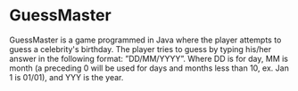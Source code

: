 # GuessMaster
GuessMaster is a game programmed in Java where the player attempts to guess a celebrity's birthday. The player tries to guess by typing his/her answer in the following format: ”DD/MM/YYYY”. Where DD is for day, MM is month (a preceding 0 will be used for days and months less than 10, ex. Jan 1 is 01/01), and YYY is the year. 
